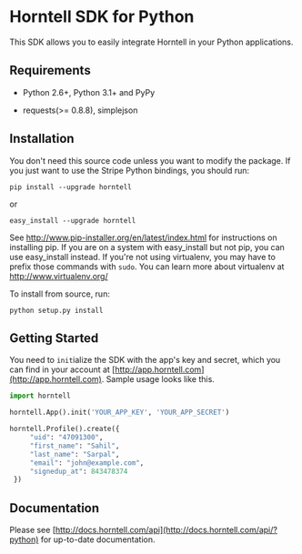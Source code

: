 Horntell SDK for Python
=======================

This SDK allows you to easily integrate Horntell in your Python applications.

## Requirements

* Python 2.6+, Python 3.1+ and PyPy

* requests(>= 0.8.8), simplejson

## Installation

You don't need this source code unless you want to modify the
package. If you just want to use the Stripe Python bindings, you
should run:

    pip install --upgrade horntell

or

    easy_install --upgrade horntell

See http://www.pip-installer.org/en/latest/index.html for instructions
on installing pip. If you are on a system with easy_install but not
pip, you can use easy_install instead. If you're not using virtualenv,
you may have to prefix those commands with `sudo`. You can learn more
about virtualenv at http://www.virtualenv.org/

To install from source, run:

    python setup.py install


## Getting Started

You need to `init`ialize the SDK with the app's key and secret, which you can find in your account at [http://app.horntell.com](http://app.horntell.com). Sample usage looks like this.

```python
import horntell

horntell.App().init('YOUR_APP_KEY', 'YOUR_APP_SECRET')

horntell.Profile().create({
     "uid": "47091300",
     "first_name": "Sahil",
     "last_name": "Sarpal",
     "email": "john@example.com",
     "signedup_at": 843478374
 })

```

## Documentation

Please see [http://docs.horntell.com/api](http://docs.horntell.com/api/?python) for up-to-date documentation.
